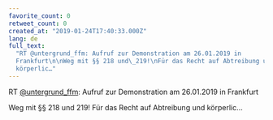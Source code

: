```yaml
---
favorite_count: 0
retweet_count: 0
created_at: "2019-01-24T17:40:33.000Z"
lang: de
full_text:
  "RT @untergrund_ffm: Aufruf zur Demonstration am 26.01.2019 in
  Frankfurt\n\nWeg mit §§ 218 und\_219!\nFür das Recht auf Abtreibung und
  körperlic…"
---
```


RT [@untergrund_ffm](https://twitter.com/untergrund_ffm): Aufruf zur
Demonstration am 26.01.2019 in Frankfurt

Weg mit §§ 218 und 219! Für das Recht auf Abtreibung und körperlic…
